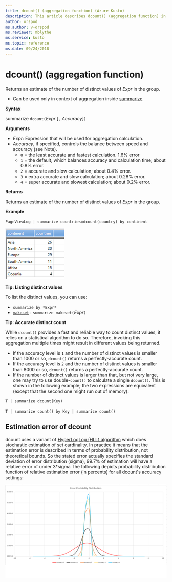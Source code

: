 ```yaml
---
title: dcount() (aggregation function) (Azure Kusto)
description: This article describes dcount() (aggregation function) in Azure Kusto.
author: orspod
ms.author: v-orspod
ms.reviewer: mblythe
ms.service: kusto
ms.topic: reference
ms.date: 09/24/2018
---
```

# dcount() (aggregation function)

Returns an estimate of the number of distinct values of *Expr* in the group. 

* Can be used only in context of aggregation inside [summarize](summarizeoperator.md)

**Syntax**

summarize `dcount(`*Expr* [`,` *Accuracy*]`)`

**Arguments**

* *Expr*: Expression that will be used for aggregation calculation.
* *Accuracy*, if specified, controls the balance between speed and accuracy (see Note).
    * `0` = the least accurate and fastest calculation. 1.6% error
    * `1` = the default, which balances accuracy and calculation time; about 0.8% error.
    * `2` = accurate and slow calculation; about 0.4% error.
    * `3` = extra accurate and slow calculation; about 0.28% error.
    * `4` = super accurate and slowest calculation; about 0.2% error.

**Returns**

Returns an estimate of the number of distinct values of *Expr* in the group. 

**Example**

```kusto
PageViewLog | summarize countries=dcount(country) by continent
```

![](./images/aggregations/dcount.png)

**Tip: Listing distinct values**

To list the distinct values, you can use:
- `summarize by *Expr*`
- [`makeset`](makeset-aggfunction.md) : `summarize makeset(`*Expr*`)` 

**Tip: Accurate distinct count**

While `dcount()` provides a fast and reliable way to count distinct values,
it relies on a statistical algorithm to do so. Therefore, invoking this
aggregation multiple times might result in different values being returned.

* If the accuracy level is `1` and the number of distinct values is smaller than 1000 or so, `dcount()` returns a perfectly-accurate count.
* If the accuracy level is `2` and the number of distinct values is smaller than 8000 or so, `dcount()` returns a perfectly-accurate count.
* If the number of distinct values is larger than that, but not very
  large, one may try to use double-`count()` to calculate a single `dcount()`.
  This is shown in the following example; the two expressions are equivalent
  (except that the second one might run out of memory): 

```kusto
T | summarize dcount(Key)

T | summarize count() by Key | summarize count()
```  

## Estimation error of dcount

dcount uses a variant of [HyperLogLog (HLL) algorithm](https://en.wikipedia.org/wiki/HyperLogLog) which does stochastic estimation of set cardinality. In practice it means that the estimation error is described in terms of probability distribution, not theoretical bounds.
So the stated error actually specifies the standard deviation of error distribution (sigma), 99.7% of estimation will have a relative error of under 3*sigma
The following depicts probability distribution function of relative estimation error (in percents) for all dcount's accuracy settings:

![](./images/aggregations/hll-error-distribution.png)


 